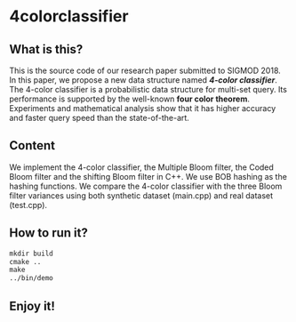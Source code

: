 # 4colorclassifier
## What is this?
This is the source code of our research paper submitted to SIGMOD 2018. In this paper, we propose a new data structure named ***4-color classifier***.
The 4-color classifier is a probabilistic data structure for multi-set query. Its performance is supported by the well-known **four color theorem**. 
Experiments and mathematical analysis show that it has higher accuracy and faster query speed than the state-of-the-art. 
## Content
We implement the 4-color classifier, the Multiple Bloom filter, the Coded Bloom filter and the shifting Bloom filter in C++. We use BOB hashing as the hashing functions.
We compare the 4-color classifier with the three Bloom filter variances using both synthetic dataset (main.cpp) and real dataset (test.cpp).
## How to run it?
```makefile
mkdir build
cmake ..
make
../bin/demo
```
## Enjoy it!
